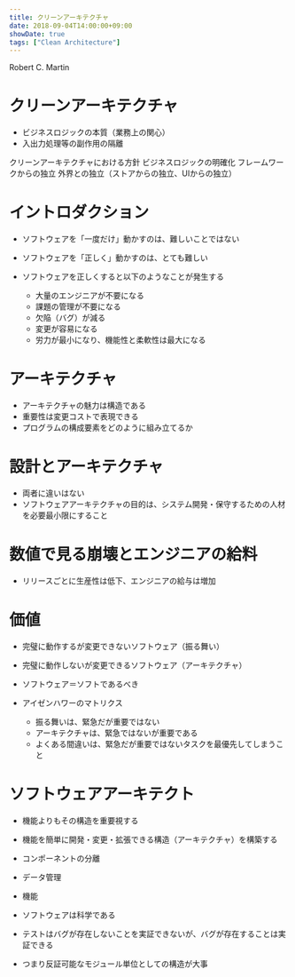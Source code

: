 ```yaml
---
title: クリーンアーキテクチャ
date: 2018-09-04T14:00:00+09:00
showDate: true
tags: ["Clean Architecture"]
---
```


Robert C. Martin

# クリーンアーキテクチャ
- ビジネスロジックの本質（業務上の関心）
- 入出力処理等の副作用の隔離

クリーンアーキテクチャにおける方針
ビジネスロジックの明確化
フレームワークからの独立
外界との独立（ストアからの独立、UIからの独立）

# イントロダクション
- ソフトウェアを「一度だけ」動かすのは、難しいことではない
- ソフトウェアを「正しく」動かすのは、とても難しい

- ソフトウェアを正しくすると以下のようなことが発生する
  - 大量のエンジニアが不要になる
  - 課題の管理が不要になる
  - 欠陥（バグ）が減る
  - 変更が容易になる
  - 労力が最小になり、機能性と柔軟性は最大になる

# アーキテクチャ
- アーキテクチャの魅力は構造である
- 重要性は変更コストで表現できる
- プログラムの構成要素をどのように組み立てるか

# 設計とアーキテクチャ
- 両者に違いはない
- ソフトウェアアーキテクチャの目的は、システム開発・保守するための人材を必要最小限にすること

# 数値で見る崩壊とエンジニアの給料
- リリースごとに生産性は低下、エンジニアの給与は増加

# 価値
- 完璧に動作するが変更できないソフトウェア（振る舞い）
- 完璧に動作しないが変更できるソフトウェア（アーキテクチャ）

- ソフトウェア＝ソフトであるべき

- アイゼンハワーのマトリクス
  - 振る舞いは、緊急だが重要ではない
  - アーキテクチャは、緊急ではないが重要である
  - よくある間違いは、緊急だが重要ではないタスクを最優先してしまうこと

# ソフトウェアアーキテクト
- 機能よりもその構造を重要視する
- 機能を簡単に開発・変更・拡張できる構造（アーキテクチャ）を構築する

- コンポーネントの分離
- データ管理
- 機能

- ソフトウェアは科学である
 - テストはバグが存在しないことを実証できないが、バグが存在することは実証できる
 - つまり反証可能なモジュール単位としての構造が大事
